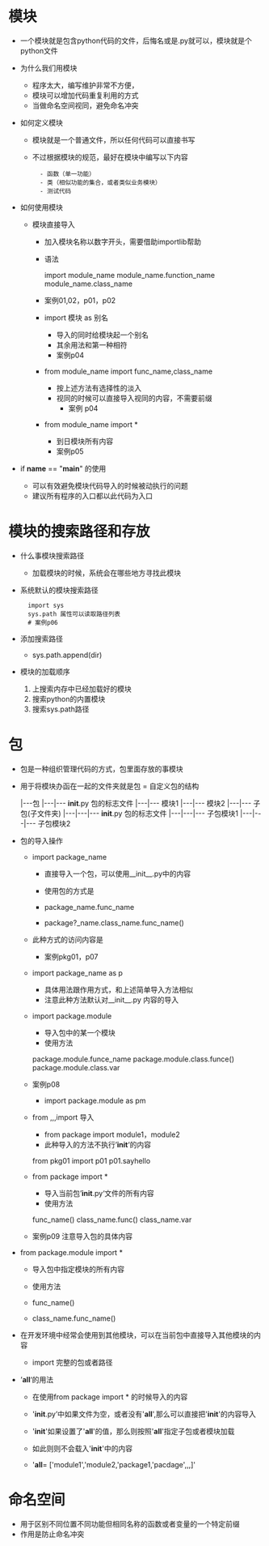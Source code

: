 # 模块
- 一个模块就是包含python代码的文件，后悔名或是.py就可以，模块就是个python文件
- 为什么我们用模块
    - 程序太大，编写维护非常不方便，
    - 模块可以增加代码重复利用的方式
    - 当做命名空间视同，避免命名冲突
- 如何定义模块
    - 模块就是一个普通文件，所以任何代码可以直接书写
    - 不过根据模块的规范，最好在模块中编写以下内容
            
            - 函数（单一功能）
            - 类（相似功能的集合，或者类似业务模块）
            - 测试代码
            
- 如何使用模块
    - 模块直接导入
        - 加入模块名称以数字开头，需要借助importlib帮助
        - 语法
            
            import module_name
            module_name.function_name
            module_name.class_name
                
        - 案例01,02，p01，p02
        - import 模块 as 别名
            - 导入的同时给模块起一个别名
            - 其余用法和第一种相符
            - 案例p04             
        - from module_name import func_name,class_name
            - 按上述方法有选择性的淡入
            - 视同的时候可以直接导入视同的内容，不需要前缀
                - 案例 p04
                
        - from module_name import *
            - 到日模块所有内容
            - 案例p05
            
- if __name__ == "__main__" 的使用
    - 可以有效避免模块代码导入的时候被动执行的问题
    - 建议所有程序的入口都以此代码为入口
# 模块的搜索路径和存放

- 什么事模块搜索路径
    - 加载模块的时候，系统会在哪些地方寻找此模块
    
- 系统默认的模块搜索路径

        import sys
        sys.path 属性可以读取路径列表
        # 案例p06
- 添加搜索路径
    - sys.path.append(dir)
- 模块的加载顺序
    1. 上搜索内存中已经加载好的模块
    2. 搜索python的内置模块
    3. 搜索sys.path路径 
  
# 包
- 包是一种组织管理代码的方式，包里面存放的事模块
- 用于将模块办函在一起的文件夹就是包
= 自定义包的结构
    
    
    |---包
        |---|--- __init__.py  包的标志文件
        |---|--- 模块1
        |---|--- 模块2
        |---|--- 子包(子文件夹)
        |---|---|--- __init__.py  包的标志文件
        |---|---|--- 子包模块1
        |---|---|--- 子包模块2
        
- 包的导入操作
    - import package_name
        - 直接导入一个包，可以使用__init__.py中的内容
        - 使用包的方式是
        
            
        - package_name.func_name
        - package?_name.class_name.func_name()
    
                
   - 此种方式的访问内容是
       - 案例pkg01，p07
    - import package_name as p
       - 具体用法跟作用方式，和上述简单导入方法相似
       - 注意此种方法默认对__init__.py 内容的导入
       
   - import package.module
       - 导入包中的某一个模块
       - 使用方法
       
           
        package.module.funce_name
        package.module.class.funce()
        package.module.class.var
               
   - 案例p08
   
        - import package.module as pm
        
        
   - from ,,,import 导入
        - from package import module1，module2
        - 此种导入的方法不执行’__init__‘的内容
        
            
        from pkg01 import p01
        p01.sayhello
            
       
   - from package import *  
        - 导入当前包’__init__.py‘文件的所有内容
        - 使用方法
   
    
             
        func_name()
        class_name.func()
        class_name.var
        
        
   - 案例p09 注意导入包的具体内容
   
- from package.module import *
    - 导入包中指定模块的所有内容
    - 使用方法
    
    
    - func_name()
    - class_name.func_name()
    
- 在开发环境中经常会使用到其他模块，可以在当前包中直接导入其他模块的内容
    - import 完整的包或者路径
    
    
- ’__all__‘的用法
    - 在使用from package import * 的时候导入的内容
    - '__init__.py’中如果文件为空，或者没有'__all__',那么可以直接把'__init__'的内容导入
    - '__init__'如果设置了'__all__'的值，那么则按照'__all__'指定子包或者模块加载
    - 如此则则不会载入'__init__'中的内容
    
    - '__all__= ['module1','module2,'package1,'pacdage',,,]'
    
    
    
# 命名空间
- 用于区别不同位置不同功能但相同名称的函数或者变量的一个特定前缀
- 作用是防止命名冲突
          